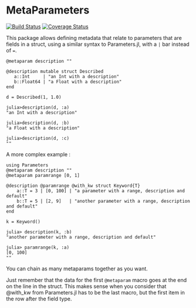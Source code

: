 # MetaParameters

[![Build Status](https://travis-ci.org/rafaqz/MetaParameters.jl.svg?branch=master)](https://travis-ci.org/rafaqz/MetaParameters.jl)
[![Coverage Status](https://coveralls.io/repos/rafaqz/MetaParameters.jl/badge.svg?branch=master&service=github)](https://coveralls.io/github/rafaqz/MetaParameters.jl?branch=master)

This package allows defining metadata that relate to parameters that are fields
in a struct, using a similar syntax to Parameters.jl, with a `|` bar instead of
`=`.


```juliarepl
@metaparam description ""

@description mutable struct Described
   a::Int     | "an Int with a description"  
   b::Float64 | "a Float with a description"
end

d = Described(1, 1.0)

julia>description(d, :a) 
"an Int with a description"  

julia>description(d, :b) 
"a Float with a description"  

julia>description(d, :c) 
""  
```

A more complex example :

```juliarepl
using Parameters
@metaparam description ""
@metaparam paramrange [0, 1]

@description @paramrange @with_kw struct Keyword{T}
    a::T = 3 | [0, 100] | "a parameter with a range, description and default"
    b::T = 5 | [2, 9]   | "another parameter with a range, description and default"
end

k = Keyword()

julia> description(k, :b) 
"another parameter with a range, description and default"

julia> paramrange(k, :a) 
[0, 100]
""  
```

You can chain as many metaparams together as you want. 

Just remember that the data for the first `@metaparam` macro
goes at the end on the line in the struct. This makes sense when you consider that @with_kw
from Parameters.jl has to be the last macro, but the first item in the row after
the field type.
